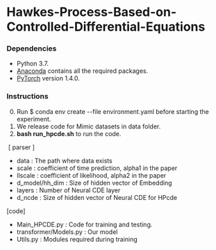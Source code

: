 # Hawkes-Process-Based-on-Controlled-Differential-Equations
### Dependencies
* Python 3.7.
* [Anaconda](https://www.anaconda.com/) contains all the required packages.
* [PyTorch](https://pytorch.org/) version 1.4.0.

### Instructions 
0.   Run $ conda env create --file environment.yaml before starting the experiment.
1.   We release code for Mimic datasets in data folder. 
2.   **bash run_hpcde.sh** to run the code.

​
[ parser ]      
* data         : The path where data exists
* scale        : coefficient of time prediction, alpha1 in the paper
* llscale      : coefficient of likelihood, alpha2 in the paper
* d_model/hh_dim      : Size of hidden vector of Embedding
* layers       : Number of Neural CDE layer
* d_ncde       : Size of hidden vector of Neural CDE for HPcde

[code]
    
* Main_HPCDE.py           : Code for training and testing.
* transformer/Models.py   : Our model 
* Utils.py                : Modules required during training
